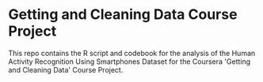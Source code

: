 Getting and Cleaning Data Course Project
=========

This repo contains the R script and codebook for the analysis of the Human Activity Recognition Using Smartphones Dataset for the
Coursera 'Getting and Cleaning Data' Course Project.



